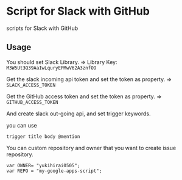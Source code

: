 # Script for Slack with GitHub

scripts for Slack with GitHub

## Usage


You should set Slack Library.
=> Library Key: `M3W5Ut3Q39AaIwLquryEPMwV62A3znfOO`

Get the slack incoming api token and set the token as property.
=> `SLACK_ACCESS_TOKEN`

Get the GitHub access token and set the token as property.
=> `GITHUB_ACCESS_TOKEN`

And create slack out-going api, and set trigger keywords.

you can use

```
trigger title body @mention
```

You can custom repository and owner that you want to create issue repository.

```
var OWNER= "yukihirai0505";
var REPO = "my-google-apps-script";
```